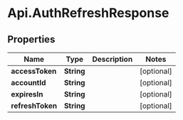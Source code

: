 # Api.AuthRefreshResponse

## Properties
Name | Type | Description | Notes
------------ | ------------- | ------------- | -------------
**accessToken** | **String** |  | [optional] 
**accountId** | **String** |  | [optional] 
**expiresIn** | **String** |  | [optional] 
**refreshToken** | **String** |  | [optional] 



